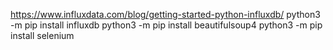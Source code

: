 https://www.influxdata.com/blog/getting-started-python-influxdb/
python3 -m pip install influxdb
python3 -m pip install beautifulsoup4
python3 -m pip install selenium
